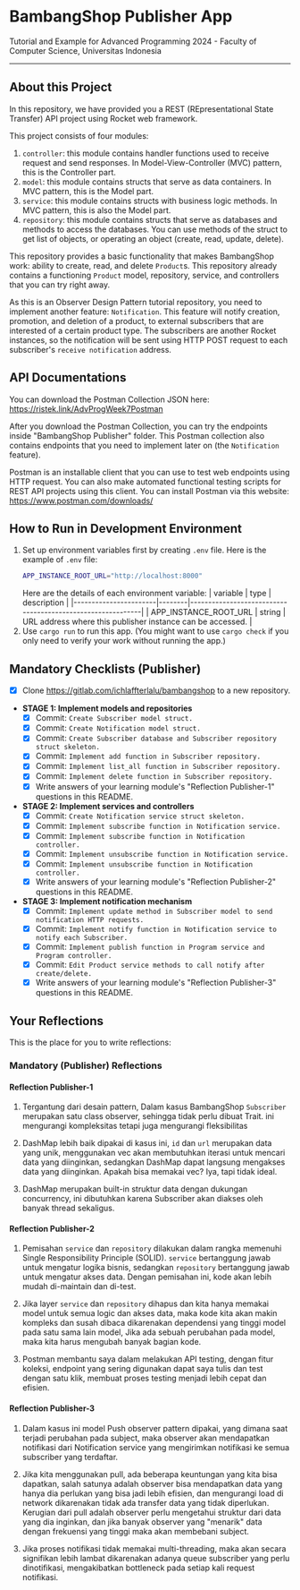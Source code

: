 # BambangShop Publisher App
Tutorial and Example for Advanced Programming 2024 - Faculty of Computer Science, Universitas Indonesia

---

## About this Project
In this repository, we have provided you a REST (REpresentational State Transfer) API project using Rocket web framework.

This project consists of four modules:
1.  `controller`: this module contains handler functions used to receive request and send responses.
    In Model-View-Controller (MVC) pattern, this is the Controller part.
2.  `model`: this module contains structs that serve as data containers.
    In MVC pattern, this is the Model part.
3.  `service`: this module contains structs with business logic methods.
    In MVC pattern, this is also the Model part.
4.  `repository`: this module contains structs that serve as databases and methods to access the databases.
    You can use methods of the struct to get list of objects, or operating an object (create, read, update, delete).

This repository provides a basic functionality that makes BambangShop work: ability to create, read, and delete `Product`s.
This repository already contains a functioning `Product` model, repository, service, and controllers that you can try right away.

As this is an Observer Design Pattern tutorial repository, you need to implement another feature: `Notification`.
This feature will notify creation, promotion, and deletion of a product, to external subscribers that are interested of a certain product type.
The subscribers are another Rocket instances, so the notification will be sent using HTTP POST request to each subscriber's `receive notification` address.

## API Documentations

You can download the Postman Collection JSON here: https://ristek.link/AdvProgWeek7Postman

After you download the Postman Collection, you can try the endpoints inside "BambangShop Publisher" folder.
This Postman collection also contains endpoints that you need to implement later on (the `Notification` feature).

Postman is an installable client that you can use to test web endpoints using HTTP request.
You can also make automated functional testing scripts for REST API projects using this client.
You can install Postman via this website: https://www.postman.com/downloads/

## How to Run in Development Environment
1.  Set up environment variables first by creating `.env` file.
    Here is the example of `.env` file:
    ```bash
    APP_INSTANCE_ROOT_URL="http://localhost:8000"
    ```
    Here are the details of each environment variable:
    | variable              | type   | description                                                |
    |-----------------------|--------|------------------------------------------------------------|
    | APP_INSTANCE_ROOT_URL | string | URL address where this publisher instance can be accessed. |
2.  Use `cargo run` to run this app.
    (You might want to use `cargo check` if you only need to verify your work without running the app.)

## Mandatory Checklists (Publisher)
-   [x] Clone https://gitlab.com/ichlaffterlalu/bambangshop to a new repository.
-   **STAGE 1: Implement models and repositories**
    -   [x] Commit: `Create Subscriber model struct.`
    -   [x] Commit: `Create Notification model struct.`
    -   [x] Commit: `Create Subscriber database and Subscriber repository struct skeleton.`
    -   [x] Commit: `Implement add function in Subscriber repository.`
    -   [x] Commit: `Implement list_all function in Subscriber repository.`
    -   [x] Commit: `Implement delete function in Subscriber repository.`
    -   [x] Write answers of your learning module's "Reflection Publisher-1" questions in this README.
-   **STAGE 2: Implement services and controllers**
    -   [x] Commit: `Create Notification service struct skeleton.`
    -   [x] Commit: `Implement subscribe function in Notification service.`
    -   [x] Commit: `Implement subscribe function in Notification controller.`
    -   [x] Commit: `Implement unsubscribe function in Notification service.`
    -   [x] Commit: `Implement unsubscribe function in Notification controller.`
    -   [x] Write answers of your learning module's "Reflection Publisher-2" questions in this README.
-   **STAGE 3: Implement notification mechanism**
    -   [x] Commit: `Implement update method in Subscriber model to send notification HTTP requests.`
    -   [x] Commit: `Implement notify function in Notification service to notify each Subscriber.`
    -   [x] Commit: `Implement publish function in Program service and Program controller.`
    -   [x] Commit: `Edit Product service methods to call notify after create/delete.`
    -   [x] Write answers of your learning module's "Reflection Publisher-3" questions in this README.

## Your Reflections
This is the place for you to write reflections:

### Mandatory (Publisher) Reflections

#### Reflection Publisher-1
1. Tergantung dari desain pattern, Dalam kasus BambangShop `Subscriber` merupakan satu class observer, sehingga tidak perlu dibuat Trait. ini mengurangi kompleksitas tetapi juga mengurangi fleksibilitas

2. DashMap lebih baik dipakai di kasus ini, `id` dan `url` merupakan data yang unik, menggunakan vec akan membutuhkan iterasi untuk mencari data yang diinginkan, sedangkan DashMap dapat langsung mengakses data yang diinginkan. Apakah bisa memakai vec? Iya, tapi tidak ideal.

3. DashMap merupakan built-in struktur data dengan dukungan concurrency, ini dibutuhkan karena Subscriber akan diakses oleh banyak thread sekaligus.
#### Reflection Publisher-2
1. Pemisahan `service` dan `repository` dilakukan dalam rangka memenuhi Single Responsibility Principle (SOLID). `service` bertanggung jawab untuk mengatur logika bisnis, sedangkan `repository` bertanggung jawab untuk mengatur akses data. Dengan pemisahan ini, kode akan lebih mudah di-maintain dan di-test.

2. Jika layer `service` dan `repository` dihapus dan kita hanya memakai model untuk semua logic dan akses data, maka kode kita akan makin kompleks dan susah dibaca dikarenakan dependensi yang tinggi model pada satu sama lain model, Jika ada sebuah perubahan pada model, maka kita harus mengubah banyak bagian kode.

3. Postman membantu saya dalam melakukan API testing, dengan fitur koleksi, endpoint yang sering digunakan dapat saya tulis dan test dengan satu klik, membuat proses testing menjadi lebih cepat dan efisien. 

#### Reflection Publisher-3
1. Dalam kasus ini model Push observer pattern dipakai, yang dimana saat terjadi perubahan pada subject, maka observer akan mendapatkan notifikasi dari Notification service yang mengirimkan notifikasi ke semua subscriber yang terdaftar.

2. Jika kita menggunakan pull, ada beberapa keuntungan yang kita bisa dapatkan, salah satunya adalah observer bisa mendapatkan data yang hanya dia perlukan yang bisa jadi lebih efisien, dan mengurangi load di network dikarenakan tidak ada transfer data yang tidak diperlukan. Kerugian dari pull adalah observer perlu mengetahui struktur dari data yang dia inginkan, dan jika banyak observer yang "menarik" data dengan frekuensi yang tinggi maka akan membebani subject.

3. Jika proses notifikasi tidak memakai multi-threading, maka akan secara signifikan lebih lambat dikarenakan adanya queue subscriber yang perlu dinotifikasi, mengakibatkan bottleneck pada setiap kali request notifikasi.